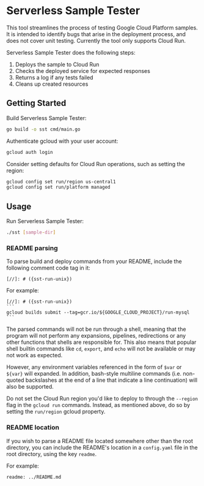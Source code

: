 # Serverless Sample Tester

This tool streamlines the process of testing Google Cloud Platform samples. It is intended to 
identify bugs that arise in the deployment process, and does not cover unit testing. Currently
the tool only supports Cloud Run.

Serverless Sample Tester does the following steps:

1. Deploys the sample to Cloud Run
1. Checks the deployed service for expected responses
1. Returns a log if any tests failed
1. Cleans up created resources

## Getting Started
Build Serverless Sample Tester:
```bash
go build -o sst cmd/main.go
```

Authenticate gcloud with your user account:
```bash
gcloud auth login
```

Consider setting defaults for Cloud Run operations, such as setting the region:
```bash
gcloud config set run/region us-central1
gcloud config set run/platform managed
```

## Usage
Run Serverless Sample Tester:
```bash
./sst [sample-dir]
```

### README parsing
To parse build and deploy commands from your README, include the following comment code tag in it:

```text
[//]: # ({sst-run-unix})
```

For example:
````text
[//]: # ({sst-run-unix})
```
gcloud builds submit --tag=gcr.io/${GOOGLE_CLOUD_PROJECT}/run-mysql
```
````

The parsed commands will not be run through a shell, meaning that the program will not perform any expansions,
pipelines, redirections or any other functions that shells are responsible for. This also means that popular shell
builtin commands like `cd`, `export`, and `echo` will not be available or may not work as expected.  

However, any environment variables referenced in the form of `$var` or `${var}` will expanded. In addition, bash-style
multiline commands (i.e. non-quoted backslashes at the end of a line that indicate a line continuation) will also be 
supported. 

Do not set the Cloud Run region you'd like to deploy to through the `--region` flag in the `gcloud run` commands.
Instead, as mentioned above, do so by setting the `run/region` gcloud property.

### README location
If you wish to parse a README file located somewhere other than the root directory, you can include the README's location
in a `config.yaml` file in the root directory, using the key `readme`.

For example:
```text
readme: ../README.md
```
